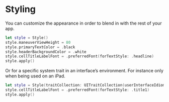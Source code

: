 # Styling

You can customize the appearance in order to blend in with the rest of your app.

```swift
let style = Style()
style.maneuverViewHeight = 80
style.primaryTextColor = .black
style.headerBackgroundColor = .white
style.cellTitleLabelFont = .preferredFont(forTextStyle: .headline)
style.apply()
```

Or for a specific system trait in an interface’s environment.
For instance only when being used on an iPad.

```swift
let style = Style(traitCollection: UITraitCollection(userInterfaceIdiom: .pad))
style.cellTitleLabelFont = .preferredFont(forTextStyle: .title1)
style.apply()
```
